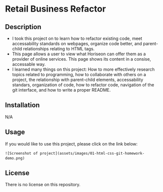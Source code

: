 # Retail Business Refactor

## Description

- I took this project on to learn how to refactor existing code, meet accessability standards on webpages, organize code better, and parent-child relationships relating to HTML tags. 
- This page allows a user to view what Horiseon can offer them as a provider of online services. This page shows its content in a consise, accessable way.
- I learned many things on this project: How to more effectively research topics related to programming, how to collaborate with others on a project, the relationship with parent-child elements, accessability standars, organization of code, how to refactor code, navigation of the git interface, and how to write a proper README.

## Installation

N/A

## Usage

If you would like to use this project, please click on the link below: 

    ![Screenshot of project](assets/images/01-html-css-git-homework-demo.png)

## License

There is no license on this repository. 

